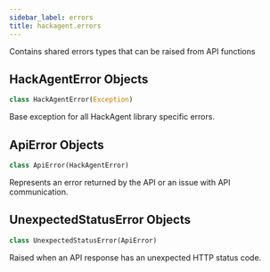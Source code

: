```yaml
---
sidebar_label: errors
title: hackagent.errors
---
```


Contains shared errors types that can be raised from API functions

## HackAgentError Objects

```python
class HackAgentError(Exception)
```

Base exception for all HackAgent library specific errors.

## ApiError Objects

```python
class ApiError(HackAgentError)
```

Represents an error returned by the API or an issue with API communication.

## UnexpectedStatusError Objects

```python
class UnexpectedStatusError(ApiError)
```

Raised when an API response has an unexpected HTTP status code.

